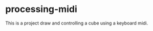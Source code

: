 processing-midi
===============
This is a project draw and controlling a cube using a keyboard midi.
